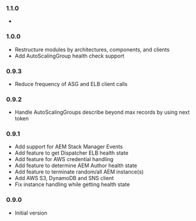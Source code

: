 ### 1.1.0
*

### 1.0.0
* Restructure modules by architectures, components, and clients
* Add AutoScalingGroup health check support

### 0.9.3
* Reduce frequency of ASG and ELB client calls

### 0.9.2
* Handle AutoScalingGroups describe beyond max records by using next token

### 0.9.1
* Add support for AEM Stack Manager Events
* Add feature to get Dispatcher ELB health state
* Add feature for AWS credential handling
* Add feature to determine AEM Author health state
* Add feature to terminate random/all AEM instance(s)
* Add AWS S3, DynamoDB and SNS client
* Fix instance handling while getting health state

### 0.9.0
* Initial version
